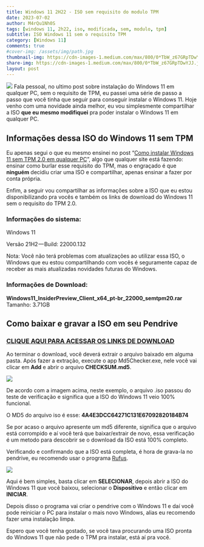 ```yaml
---
title: Windows 11 2H22 - ISO sem requisito do modulo TPM
date: 2023-07-02
author: M4rQu1Nh0S
tags: [windows 11, 2h22, iso, modificada, sem, modulo, tpm]
subtitle: ISO Windows 11 sem o requisito TPM
category: [Windows 11]
comments: true
#cover-img: /assets/img/path.jpg
thumbnail-img: https://cdn-images-1.medium.com/max/800/0*TbW_z67GRpTDwYJJ.jpg
share-img: https://cdn-images-1.medium.com/max/800/0*TbW_z67GRpTDwYJJ.jpg
layout: post
---
```


![](https://cdn-images-1.medium.com/max/800/0*TbW_z67GRpTDwYJJ.jpg)
Fala pessoal, no ultimo post sobre instalação do Windows 11 em qualquer PC, sem o requisito de TPM, eu passei uma série de passo a passo que você tinha que seguir para conseguir instalar o Windows 11. Hoje venho com uma novidade ainda melhor, eu vou simplesmente compartilhar a ISO **que eu mesmo modifiquei** pra poder instalar o Windows 11 em qualquer PC.

## Informações dessa ISO do Windows 11 sem TPM

Eu apenas segui o que eu mesmo ensinei no post “[Como instalar Windows 11 sem TPM 2.0 em qualquer PC](https://marcosfs93.blogspot.com/2023/03/como-instalar-windows-11-sem-tpm-20-em.html)”, algo que qualquer site está fazendo: ensinar como burlar esse requisito do TPM, mas o engraçado é que **ninguém** decidiu criar uma ISO e compartilhar, apenas ensinar a fazer por conta própria.

Enfim, a seguir vou compartilhar as informações sobre a ISO que eu estou disponibilizando pra vocês e também os links de download do Windows 11 sem o requisito do TPM 2.0.

### Informações do sistema:

Windows 11

Versão 21H2 — Build: 22000.132

Nota: Você não terá problemas com atualizações ao utilizar essa ISO, o Windows que eu estou compartilhando com vocês é seguramente capaz de receber as mais atualizadas novidades futuras do Windows.

### Informações de Download:

**Windows11_InsiderPreview_Client_x64_pt-br_22000_semtpm20.rar**
Tamanho: 3.71GB

## Como baixar e gravar a ISO em seu Pendrive

### [CLIQUE AQUI PARA ACESSAR OS LINKS DE DOWNLOAD](https://downloads-mrcs.blogspot.com/p/link-de-download-da-iso-do-windows-11.html)

Ao terminar o download, você deverá extrair o arquivo baixado em alguma pasta. Após fazer a extração, execute o app Md5Checker.exe, nele você vai clicar em **Add** e abrir o arquivo **CHECKSUM.md5**.

![](https://cdn-images-1.medium.com/max/800/0*Blqyk2yHWlEnPVIu.png)

De acordo com a imagem acima, neste exemplo, o arquivo .iso passou do teste de verificação e significa que a ISO do Windows 11 veio 100% funcional.

O MD5 do arquivo iso é esse: **4A4E3DCC64271C131E67092820184B74**

Se por acaso o arquivo apresente um md5 diferente, significa que o arquivo está corrompido e aí você terá que baixar/extrair de novo, essa verificação é um metodo para descobrir se o download da ISO está 100% completo.

Verificando e confirmando que a ISO está completa, é hora de grava-la no pendrive, eu recomendo usar o programa [Rufus](https://rufus.ie/pt_BR/).

![](https://cdn-images-1.medium.com/max/800/1*d-PqughTatmyINcB2xRU4A.png)

Aqui é bem simples, basta clicar em **SELECIONAR**, depois abrir a ISO do Windows 11 que você baixou, selecionar o **Dispositivo** e então clicar em **INICIAR**.

Depois disso o programa vai criar o pendrive com o Windows 11 e daí você pode reiniciar o PC para instalar o mais novo Windows, alias eu recomendo fazer uma instalação limpa.

Espero que você tenha gostado, se você tava procurando uma ISO pronta do Windows 11 que não pede o TPM pra instalar, está aí pra você.
